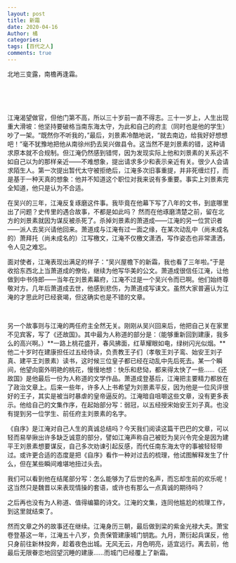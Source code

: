 ```yaml
---
layout: post
title: 新霜
date: 2020-04-16
Author: 橘
categories: 
tags: [百代之人]
comments: true
---
```


北地三变露，南檐再逢霜。

<!-- more -->

<br><br><br>





江淹渴望做官，但他门第不高，所以三十岁前一直不得志。三十一岁上，人生出现重大滑坡：他坚持要破格当南东海太守，为此和自己的府主（同时也是他的学生）吵了一架。“既然你不听我的，”最后，刘景素冷酷地说，“就去南边，给我好好想想吧！”毫不犹豫地把他从南徐州扔去吴兴做县令。这当然不是刘景素的错，这种请求原本就不合规制。但江淹仍然感到错愕，因为发现实际上他和刘景素的关系远不如自己以为的那样亲近——不难想象，提出请求多少和表示亲近有关。很少人会请求陌生人。第一次提出暂代太守被拒绝后，江淹多次旧事重提，并非死缠烂打，而是基于一种天真的想象：他并不知道这个职位对我来说有多重要。事实上刘景素完全知道，他只是认为不合适。

在吴兴的三年，江淹反复琢磨这件事。我毕竟在他幕下写了八年的文书，到底哪里出了问题？史传里的遇合故事，不都是如此吗？ 然而在他琢磨清楚之前，留在北方的刘景素就因为谋反被杀死了。杀掉刘景素的萧道成——江淹的另一位赏识者——派人去吴兴请他回来。萧道成与江淹有过一面之缘，在某次动乱中（尚未成名的）萧拜托（尚未成名的）江写檄文，江淹不仅檄文潇洒，写作姿态也非常潇洒，令人见之难忘。

面对使者，江淹表现出满足的样子：“吴兴屋檐下的新霜，我也看了三年啦。”于是收拾东西北上当萧道成的僚佐，继续为他写华美的公文。萧道成很信任江淹，让他做到中书侍郎——当年在刘景素幕府，江淹不过是一个吴兴令而已啊。他们始终尊敬对方。几年后萧道成去世，他感到悲伤，为萧道成写诔文。虽然大家普遍认为江淹的才思此时已经衰竭，但这确实也是不错的文章。

<br>

另一个故事则与江淹的两任府主全然无关。刚刚从吴兴回来后，他把自己关在家里不见宾客，写了《还故国》。其中最为人称道的部分是：（能够重新回到建康，我多么的高兴啊。）**一路上桃花盛开，春风拂面，红草耀眼如电，绿树闪光似烟。**他二十岁时在建康担任过五经侍读，负责教王子们（孝敬王刘子鸾、始安王刘子真、建平王刘景素）读书，这时候三位皇子都已经在动乱中先后死去。某一个瞬间，他望向窗外明艳的桃花，慢慢地想：快乐和悲恸，都来得太快了一些……《还故国》是他最后一份为人称道的文学作品。萧道成登基后，江淹把主要精力都放在了政治文章上。后来一些年，许多人上书希望为刘景素平反，因为他是一位风评很好的王子，其实是被当时暴虐的皇帝逼反的。江淹暗自咀嚼这些文章，没有更多表示。他给自己的文集作序，在起始部分写：弱冠，以五经授宋始安王刘子真。也没有提到另一位学生、前任府主刘景素的名字。

《自序》是江淹对自己人生的真诚总结吗？今天我们阅读这篇干巴巴的文章，可以轻而易举揪出许多缺乏诚意的部分，譬如江淹声称自己被贬为吴兴令完全是因为建平王刘景素想要谋反，自己多次劝谏引起反感，而代任南东海太守的事被轻轻带过。或许更合适的态度是把《自序》看作一种对过去的梳理，他试图解释发生了什么，但在某些瞬间难堪地扭过头去。

我们可以看到他在结尾部分写：怎么能够为了后世的名声，而忘却生前的欢乐呢！这当然只是魏晋以来表现情操的套语，或许也有那么一点真诚的期待吗？

之后再也没有为人称道、值得编纂的诗文。江淹的文集，连同他尴尬的梳理工作，到这里就结束了。

然而文章之外的故事还在继续。江淹身历三朝，最后做到梁的紫金光禄大夫。萧宝卷登基这一年，江淹五十八岁，负责保管建康城门钥匙。九月，萧衍起兵谋反，他只身前往新林投奔，趁着夜色出城。无风无云，月色明亮，适宜远行。离去前，他最后无限眷恋地回望沉睡的建康……而城门已经覆上了新霜。
